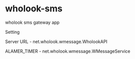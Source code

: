 wholook-sms
===========

wholook sms gateway app


Setting

Server URL - net.wholook.wmessage.WholookAPI 


ALAMER_TIMER - net.wholook.wmessage.WMessageService

